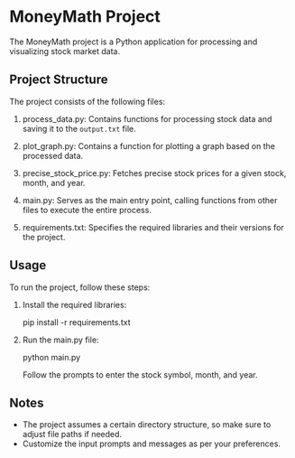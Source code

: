 # MoneyMath Project

The MoneyMath project is a Python application for processing and visualizing stock market data.

## Project Structure

The project consists of the following files:

1. process_data.py: Contains functions for processing stock data and saving it to the `output.txt` file.

2. plot_graph.py: Contains a function for plotting a graph based on the processed data.

3. precise_stock_price.py: Fetches precise stock prices for a given stock, month, and year.

4. main.py: Serves as the main entry point, calling functions from other files to execute the entire process.

5. requirements.txt: Specifies the required libraries and their versions for the project.

## Usage

To run the project, follow these steps:

1. Install the required libraries:

   pip install -r requirements.txt
  
2. Run the main.py file:

   python main.py
 
   Follow the prompts to enter the stock symbol, month, and year.

## Notes

- The project assumes a certain directory structure, so make sure to adjust file paths if needed.
- Customize the input prompts and messages as per your preferences.
